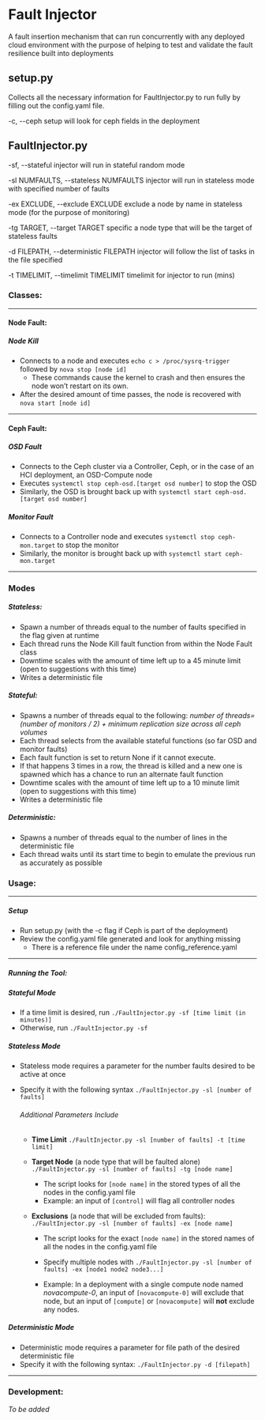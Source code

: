 # Fault Injector

A fault insertion mechanism that can run concurrently with any deployed cloud environment
with the purpose of helping to test and validate the fault resilience built into deployments


## setup.py
Collects all the necessary information for FaultInjector.py to run fully by filling out the config.yaml file.

  -c, --ceph  setup will look for ceph fields in the deployment


## FaultInjector.py

  -sf, --stateful       injector will run in stateful random mode

  -sl NUMFAULTS, --stateless NUMFAULTS
                        injector will run in stateless mode with specified
                        number of faults

  -ex EXCLUDE, --exclude EXCLUDE
                        exclude a node by name in stateless mode (for the
                        purpose of monitoring)

  -tg TARGET, --target TARGET
                        specific a node type that will be the target of
                        stateless faults

  -d FILEPATH, --deterministic FILEPATH
                        injector will follow the list of tasks in the file
                        specified

  -t TIMELIMIT, --timelimit TIMELIMIT
                        timelimit for injector to run (mins)

### Classes:

---

#### Node Fault:

##### Node Kill
- Connects to a node and executes `echo c > /proc/sysrq-trigger` followed by `nova stop [node id]`
	- These commands cause the kernel to crash and then ensures the node won’t restart on its own.
- After the desired amount of time passes, the node is recovered with `nova start [node id]`

---

#### Ceph Fault:

##### OSD Fault
- Connects to the Ceph cluster via a Controller, Ceph, or in the case of an HCI deployment, an OSD-Compute node
- Executes `systemctl stop ceph-osd.[target osd number]` to stop the OSD
- Similarly, the OSD is brought back up with `systemctl start ceph-osd.[target osd number]`

##### Monitor Fault
- Connects to a Controller node and executes `systemctl stop ceph-mon.target` to stop the monitor
- Similarly, the monitor is brought back up with `systemctl start ceph-mon.target`

---

### Modes

##### Stateless:

- Spawn a number of threads equal to the number of faults specified in the flag given at runtime
- Each thread runs the Node Kill fault function from within the Node Fault class
- Downtime scales with the amount of time left up to a 45 minute limit (open to suggestions with this time)
- Writes a deterministic file

##### Stateful:

- Spawns a number of threads equal to the following:
  *number of threads= (number of monitors / 2)  + minimum replication size across all ceph volumes*
- Each thread selects from the available stateful functions (so far OSD and monitor faults)
- Each fault function is set to return None if it cannot execute.
- If that happens 3 times in a row, the thread is killed and a new one is spawned
  which has a chance to run an alternate fault function
- Downtime scales with the amount of time left up to a 10 minute limit (open to suggestions with this time)
- Writes a deterministic file

##### Deterministic:

- Spawns a number of threads equal to the number of lines in the deterministic file
- Each thread waits until its start time to begin to emulate the previous run as accurately as possible

### Usage:

---

##### Setup

- Run setup.py (with the -c flag if Ceph is part of the deployment)
- Review the config.yaml file generated and look for anything missing
    - There is a reference file under the name config_reference.yaml

---

##### Running the Tool:

##### Stateful Mode

- If a time limit is desired, run `./FaultInjector.py -sf [time limit (in minutes)]`
- Otherwise, run `./FaultInjector.py -sf`

##### Stateless Mode

- Stateless mode requires a parameter for the number faults desired to be active at once
- Specify it with the following syntax `./FaultInjector.py -sl [number of faults]`

	###### Additional Parameters Include

 	- **Time Limit** `./FaultInjector.py -sl [number of faults] -t [time limit]`

 	- **Target Node** (a node type that will be faulted alone) `./FaultInjector.py -sl [number of faults] -tg [node name]`
		- The script looks for `[node name]` in the stored types of all the nodes in the config.yaml file
		- Example: an input of `[control]` will flag all controller nodes

 	- **Exclusions** (a node that will be excluded from faults): `./FaultInjector.py -sl [number of faults] -ex [node name]`
		- The script looks for the exact `[node name]` in the stored names of all the nodes in the config.yaml file

		- Specify multiple nodes with `./FaultInjector.py -sl [number of faults] -ex [node1 node2 node3...]`

		- Example: In a deployment with a single compute node named *novacompute-0*, an input of `[novacompute-0]` will
		           exclude that node, but an input of `[compute]` or `[novacompute]` will **not** exclude any nodes.

##### Deterministic Mode
- Deterministic mode requires a parameter for file path of the desired deterministic file
- Specify it with the following syntax: `./FaultInjector.py -d [filepath]`

---

### Development:

*To be added*
